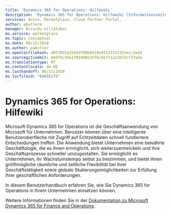 ```yaml
---
title: 'Dynamics 365 for Operations: Hilfewiki'
description: 'Dynamics 365 for Operations: Hilfewiki (Informationsseite)'
services: Azure, Marketplace, Cloud Partner Portal,
author: pbutlerm
manager: Ricardo.Villalobos
ms.service: marketplace
ms.topic: conceptual
ms.date: 09/13/2018
ms.author: pabutler
ms.openlocfilehash: d957055a3545d790b9419ed1523352155ecc3add
ms.sourcegitcommit: d4dfbc34a1f03488e1b7bc5e711a11b72c717ada
ms.translationtype: HT
ms.contentlocale: de-DE
ms.lasthandoff: 06/13/2019
ms.locfileid: "64935175"
---
```

# <a name="dynamics-365-for-operations-help-wiki"></a>Dynamics 365 for Operations: Hilfewiki

Microsoft Dynamics 365 for Operations ist die Geschäftsanwendung von Microsoft für Unternehmen. Benutzer können über eine intelligente Benutzeroberfläche mit Zugriff auf Echtzeitdaten schnell fundiertere Entscheidungen treffen. Die Anwendung bietet Unternehmen eine bewährte Geschäftslogik, die es ihnen ermöglicht, sich weiterzuentwickeln und ihre Geschäftsprozesse schneller umzugestalten. Sie ermöglicht es Unternehmen, ihr Wachstumstempo selbst zu bestimmen, und bietet ihnen größtmögliche räumliche und zeitliche Flexibilität bei ihrer Geschäftstätigkeit sowie globale Skalierungsmöglichkeiten zur Erfüllung ihrer geschäftlichen Anforderungen.

In diesem Benutzerhandbuch erfahren Sie, wie Sie Dynamics 365 for Operations in Ihrem Unternehmen einsetzen können.

Weitere Informationen finden Sie in der [Dokumentation zu Microsoft Dynamics 365 for Finance and Operations](https://docs.microsoft.com/dynamics365/operations/).
